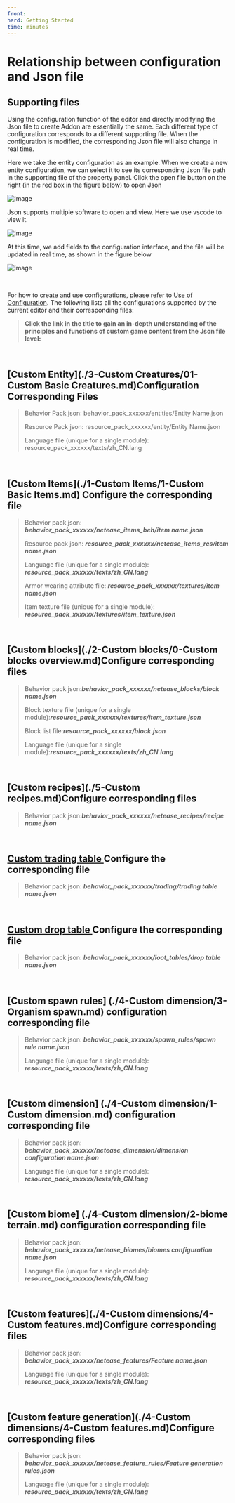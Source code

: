```yaml
--- 
front: 
hard: Getting Started 
time: minutes 
--- 
```

# Relationship between configuration and Json file 
## Supporting files 

Using the configuration function of the editor and directly modifying the Json file to create Addon are essentially the same. Each different type of configuration corresponds to a different supporting file. When the configuration is modified, the corresponding Json file will also change in real time. 

Here we take the entity configuration as an example. When we create a new entity configuration, we can select it to see its corresponding Json file path in the supporting file of the property panel. Click the open file button on the right (in the red box in the figure below) to open Json 

![image](./images/open_json_file.png) 

Json supports multiple software to open and view. Here we use vscode to view it. 

![image](./images/openjsonfile2.gif) 

At this time, we add fields to the configuration interface, and the file will be updated in real time, as shown in the figure below 

![image](./images/editjsonfile.gif) 

<br/> 

For how to create and use configurations, please refer to [Use of Configuration](./0-Configuration.md). The following lists all the configurations supported by the current editor and their corresponding files: 
>**Click the link in the title to gain an in-depth understanding of the principles and functions of custom game content from the Json file level:** 

<br/> 

## [Custom Entity](./3-Custom Creatures/01-Custom Basic Creatures.md)Configuration Corresponding Files 

> Behavior Pack json: behavior_pack_xxxxxx/entities/Entity Name.json 
> 
> Resource Pack json: resource_pack_xxxxxx/entity/Entity Name.json 
> 
> Language file (unique for a single module): resource_pack_xxxxxx/texts/zh_CN.lang 

<br/> 

## [Custom Items](./1-Custom Items/1-Custom Basic Items.md) Configure the corresponding file 

> Behavior pack json: ***behavior_pack_xxxxxx/netease_items_beh/item name.json*** 
> 
> Resource pack json: ***resource_pack_xxxxxx/netease_items_res/item name.json*** 
> 
> Language file (unique for a single module): ***resource_pack_xxxxxx/texts/zh_CN.lang*** 
> 
> Armor wearing attribute file: ***resource_pack_xxxxxx/textures/item name.json*** 
> 
> Item texture file (unique for a single module): ***resource_pack_xxxxxx/textures/item_texture.json***


<br/> 

## [Custom blocks](./2-Custom blocks/0-Custom blocks overview.md)Configure corresponding files

> Behavior pack json:***behavior_pack_xxxxxx/netease_blocks/block name.json***
> 
> Block texture file (unique for a single module):***resource_pack_xxxxxx/textures/item_texture.json***
> 
> Block list file:***resource_pack_xxxxxx/block.json***
> 
> Language file (unique for a single module):***resource_pack_xxxxxx/texts/zh_CN.lang***

<br/> 

## [Custom recipes](./5-Custom recipes.md)Configure corresponding files

> Behavior pack json:***behavior_pack_xxxxxx/netease_recipes/recipe name.json***

<br/> 

## <a href="../../../mconline/20-Gameplay Map Tutorial/Chapter 05: Set the basic status and trading table of NPC/Course 03. Add the corresponding trading table to NPC.html" rel="noopenner"> Custom trading table </a>Configure the corresponding file 

> Behavior pack json: ***behavior_pack_xxxxxx/trading/trading table name.json*** 

<br/> 

## <a href="../../../mconline/10-addon tutorial/Chapter 12: More complete custom drops/Course 01. More complete custom drops.html" rel="noopenner"> Custom drop table </a>Configure the corresponding file 

> Behavior pack json: ***behavior_pack_xxxxxx/loot_tables/drop table name.json*** 

<br/> 

## [Custom spawn rules] (./4-Custom dimension/3-Organism spawn.md) configuration corresponding file 

> Behavior pack json: ***behavior_pack_xxxxxx/spawn_rules/spawn rule name.json*** 
> 
> Language file (unique for a single module): ***resource_pack_xxxxxx/texts/zh_CN.lang*** 

<br/> 

## [Custom dimension] (./4-Custom dimension/1-Custom dimension.md) configuration corresponding file 

> Behavior pack json: ***behavior_pack_xxxxxx/netease_dimension/dimension configuration name.json*** 
> 
> Language file (unique for a single module): ***resource_pack_xxxxxx/texts/zh_CN.lang*** 

<br/> 

## [Custom biome] (./4-Custom dimension/2-biome terrain.md) configuration corresponding file

> Behavior pack json: ***behavior_pack_xxxxxx/netease_biomes/biomes configuration name.json*** 
> 
> Language file (unique for a single module): ***resource_pack_xxxxxx/texts/zh_CN.lang*** 

<br/> 

## [Custom features](./4-Custom dimensions/4-Custom features.md)Configure corresponding files 

> Behavior pack json: ***behavior_pack_xxxxxx/netease_features/Feature name.json*** 
> 
> Language file (unique for a single module): ***resource_pack_xxxxxx/texts/zh_CN.lang*** 

<br/> 

## [Custom feature generation](./4-Custom dimensions/4-Custom features.md)Configure corresponding files 
> Behavior pack json: ***behavior_pack_xxxxxx/netease_feature_rules/Feature generation rules.json*** 
> 
> Language file (unique for a single module): ***resource_pack_xxxxxx/texts/zh_CN.lang***